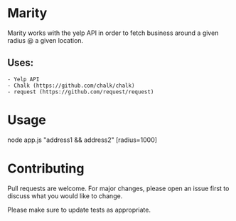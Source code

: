 # Marity

Marity works with the yelp API in order to fetch business around a given radius @ a given location.

Uses:
----
    - Yelp API
    - Chalk (https://github.com/chalk/chalk)
    - request (https://github.com/request/request)

# Usage
node app.js "address1 && address2" [radius=1000]

# Contributing
Pull requests are welcome. For major changes, please open an issue first to discuss what you would like to change.

Please make sure to update tests as appropriate.
